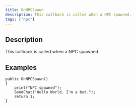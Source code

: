 ```yaml
---
title: OnNPCSpawn
description: This callback is called when a NPC spawned.
tags: ["npc"]
---
```


<VersionWarn name='callback' version='SA-MP 0.3a' />

## Description

This callback is called when a NPC spawned.


## Examples

```pawn
public OnNPCSpawn()
{
    print("NPC spawned");
    SendChat("Hello World. I'm a bot.");
    return 1;
}
```
